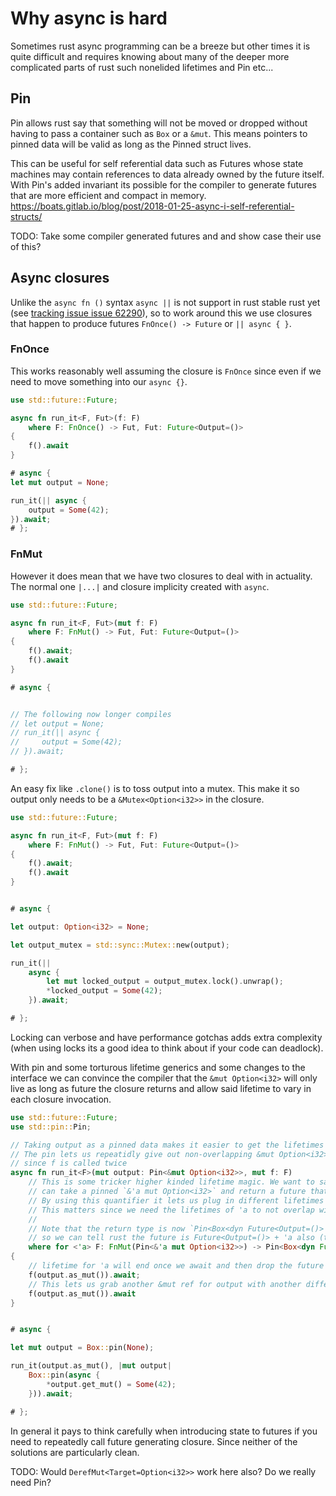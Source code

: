 # Why async is hard

Sometimes rust async programming can be a breeze but other times it is quite difficult and requires knowing about many of the deeper more complicated parts of rust such nonelided lifetimes and Pin etc...

## Pin

Pin allows rust say that something will not be moved or dropped without having to pass a container such as `Box` or a `&mut`. This means pointers to pinned data will be valid as long as the Pinned struct
lives.

This can be useful for self referential data such as Futures whose state machines may contain references to data already owned by the future itself. With Pin's added invariant
its possible for the compiler to generate futures that are more efficient and compact in memory. https://boats.gitlab.io/blog/post/2018-01-25-async-i-self-referential-structs/

TODO: Take some compiler generated futures and and show case their use of this?

## Async closures

Unlike the `async fn ()` syntax `async ||` is not support in rust stable rust yet (see [tracking issue issue 62290](https://github.com/rust-lang/rust/issues/62290)), so to work around this we use closures that happen to produce futures `FnOnce() -> Future` or `|| async { }`.

### FnOnce

This works reasonably well assuming the closure is `FnOnce` since even if we need to move something into our `async {}`.

```rust
use std::future::Future;

async fn run_it<F, Fut>(f: F)
    where F: FnOnce() -> Fut, Fut: Future<Output=()>
{
    f().await
}

# async {
let mut output = None;

run_it(|| async {
    output = Some(42);
}).await;
# };
```

### FnMut

However it does mean that we have two closures to deal with in actuality. The normal one `|...|` and closure implicity created with `async`.

```rust
use std::future::Future;

async fn run_it<F, Fut>(mut f: F)
    where F: FnMut() -> Fut, Fut: Future<Output=()>
{
    f().await;
    f().await
}

# async {


// The following now longer compiles
// let output = None;
// run_it(|| async {
//     output = Some(42);
// }).await;

# };
```

An easy fix like `.clone()` is to toss output into a mutex. This make it so output only needs to be a `&Mutex<Option<i32>>` in the closure.

```rust
use std::future::Future;

async fn run_it<F, Fut>(mut f: F)
    where F: FnMut() -> Fut, Fut: Future<Output=()>
{
    f().await;
    f().await
}


# async {

let output: Option<i32> = None;

let output_mutex = std::sync::Mutex::new(output);

run_it(||
    async {
        let mut locked_output = output_mutex.lock().unwrap();
        *locked_output = Some(42);
    }).await;

# };
```

Locking can verbose and have performance gotchas adds extra complexity (when using locks its a good idea to think about if your code can deadlock).


With pin and some torturous lifetime generics and some changes to the interface we can convince the compiler that the `&mut Option<i32>` will only live as long as future the closure
returns and allow said lifetime to vary in each closure invocation.

```rust
use std::future::Future;
use std::pin::Pin;

// Taking output as a pinned data makes it easier to get the lifetimes for output right.
// The pin lets us repeatidly give out non-overlapping &mut Option<i32>'s which we need
// since f is called twice
async fn run_it<F>(mut output: Pin<&mut Option<i32>>, mut f: F)
    // This is some tricker higher kinded lifetime magic. We want to say our closure for any lifetime 'a
    // can take a pinned `&'a mut Option<i32>` and return a future that lives as long as that output
    // By using this quantifier it lets us plug in different lifetimes for 'a instead of it being fixed
    // This matters since we need the lifetimes of 'a to not overlap with each other
    //
    // Note that the return type is now `Pin<Box<dyn Future<Output=()> + 'a>>` this is a work around
    // so we can tell rust the future is Future<Output=()> + 'a also (the for syntax only applies to a single where clause)
    where for <'a> F: FnMut(Pin<&'a mut Option<i32>>) -> Pin<Box<dyn Future<Output=()> + 'a>>
{
    // lifetime for 'a will end once we await and then drop the future being output
    f(output.as_mut()).await;
    // This lets us grab another &mut ref for output with another different lifetime for 'a
    f(output.as_mut()).await
}


# async {

let mut output = Box::pin(None);

run_it(output.as_mut(), |mut output|
    Box::pin(async {
        *output.get_mut() = Some(42);
    })).await;

# };
```

In general it pays to think carefully when introducing state to futures if you need to repeatedly call future generating closure. Since neither of the solutions are particularly clean.

TODO: Would `DerefMut<Target=Option<i32>>` work here also? Do we really need Pin?